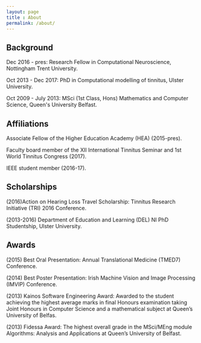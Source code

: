 ```yaml
---
layout: page
title : About
permalink: /about/
---
```


<h2>Background</h2>
Dec 2016 - pres: Research Fellow in Computational Neuroscience, Nottingham Trent University.

Oct 2013 - Dec 2017: PhD in Computational modelling of tinnitus, Ulster University.

Oct 2009 - July 2013: MSci (1st Class, Hons) Mathematics and Computer Science, Queen's University Belfast.
<br>

<h2>Affiliations</h2>
Associate Fellow of the Higher Education Academy (HEA) (2015-pres).

Faculty board member of the XII International Tinnitus Seminar and 1st World Tinnitus Congress (2017).

IEEE student member (2016-17).
<br>
<h2>Scholarships</h2>
(2016)Action on Hearing Loss Travel Scholarship: Tinnitus Research Initiative (TRI) 2016 Conference.

(2013-2016) Department of Education and Learning (DEL) NI PhD Studentship, Ulster University.
<br>
<h2>Awards</h2>
(2015) Best Oral Presentation: Annual Translational Medicine (TMED7) Conference.

(2014) Best Poster Presentation: Irish Machine Vision and Image Processing (IMVIP) Conference.

(2013) Kainos Software Engineering Award: Awarded to the student achieving the highest average marks in final Honours examination taking Joint Honours in Computer Science and a mathematical subject at Queen’s University of Belfas.

(2013) Fidessa Award: The highest overall grade in the MSci/MEng module Algorithms: Analysis and Applications at Queen’s University of Belfast.
